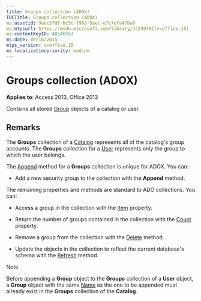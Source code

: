 ```yaml
---
title: Groups collection (ADOX)
TOCTitle: Groups collection (ADOX)
ms:assetid: 9aec57df-bc5c-f9b3-5aec-e7e7efa47ba8
ms:mtpsurl: https://msdn.microsoft.com/library/JJ249702(v=office.15)
ms:contentKeyID: 48546553
ms.date: 09/18/2015
mtps_version: v=office.15
ms.localizationpriority: medium
---
```


# Groups collection (ADOX)

**Applies to**: Access 2013, Office 2013

Contains all stored [Group](group-object-adox.md) objects of a catalog or user.

## Remarks

The **Groups** collection of a [Catalog](catalog-object-adox.md) represents all of the catalog's group accounts. The **Groups** collection for a [User](user-object-adox.md) represents only the group to which the user belongs.

The [Append](append-method-adox-groups.md) method for a **Groups** collection is unique for ADOX. You can:

- Add a new security group to the collection with the **Append** method.

The remaining properties and methods are standard to ADO collections. You can:

- Access a group in the collection with the [Item](item-property-ado.md) property.

- Return the number of groups contained in the collection with the [Count](count-property-ado.md) property.

- Remove a group from the collection with the [Delete](delete-method-adox-collections.md) method.

- Update the objects in the collection to reflect the current database's schema with the [Refresh](refresh-method-ado.md) method.

> [!NOTE]
> Before appending a **Group** object to the **Groups** collection of a **User** object, a **Group** object with the same [Name](name-property-adox.md) as the one to be appended must already exist in the **Groups** collection of the **Catalog**.


